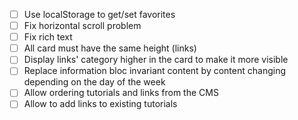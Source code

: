 - [ ] Use localStorage to get/set favorites
- [ ] Fix horizontal scroll problem
- [ ] Fix rich text
- [ ] All card must have the same height (links)
- [ ] Display links' category higher in the card to make it more visible
- [ ] Replace information bloc invariant content by content changing depending on the day of the week
- [ ] Allow ordering tutorials and links from the CMS
- [ ] Allow to add links to existing tutorials

